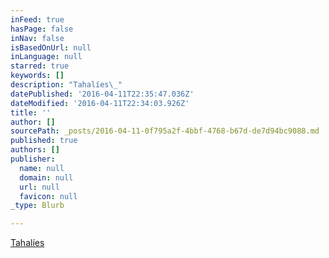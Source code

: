 ```yaml
---
inFeed: true
hasPage: false
inNav: false
isBasedOnUrl: null
inLanguage: null
starred: true
keywords: []
description: "Tahalíes\_"
datePublished: '2016-04-11T22:35:47.036Z'
dateModified: '2016-04-11T22:34:03.926Z'
title: ''
author: []
sourcePath: _posts/2016-04-11-0f795a2f-4bbf-4768-b67d-de7d94bc9088.md
published: true
authors: []
publisher:
  name: null
  domain: null
  url: null
  favicon: null
_type: Blurb

---
```

[Tahalíes ][0]

[0]: null